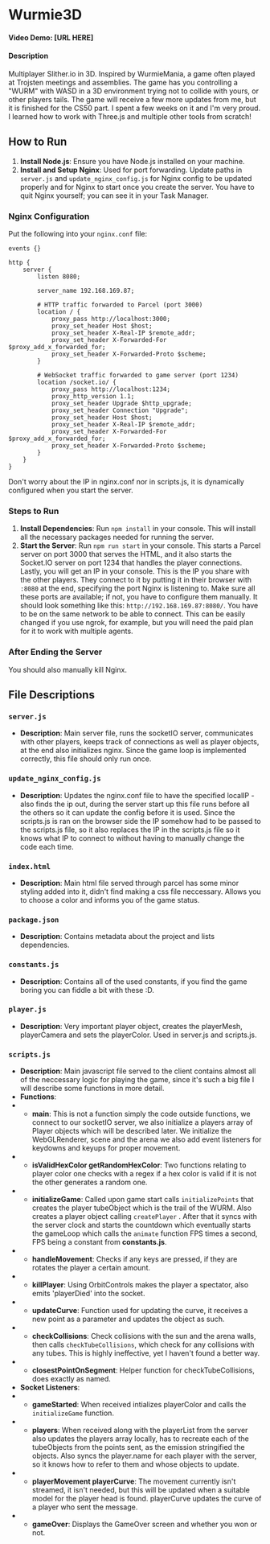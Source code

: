 # Wurmie3D

#### Video Demo: [URL HERE]

#### Description

Multiplayer Slither.io in 3D. Inspired by WurmieMania, a game often played at Trojsten meetings and assemblies. The game has you controlling a "WURM" with WASD in a 3D environment trying not to collide with yours, or other players tails. The game will receive a few more updates from me, but it is finished for the CS50 part. I spent a few weeks on it and I'm very proud. I learned how to work with Three.js and multiple other tools from scratch!

## How to Run

1. **Install Node.js**: Ensure you have Node.js installed on your machine.
2. **Install and Setup Nginx**: Used for port forwarding. Update paths in `server.js` and `update_nginx_config.js` for Nginx config to be updated properly and for Nginx to start once you create the server. You have to quit Nginx yourself; you can see it in your Task Manager.

### Nginx Configuration

Put the following into your `nginx.conf` file:

```nginx
events {}

http {
    server {
        listen 8080;

        server_name 192.168.169.87;

        # HTTP traffic forwarded to Parcel (port 3000)
        location / {
            proxy_pass http://localhost:3000;
            proxy_set_header Host $host;
            proxy_set_header X-Real-IP $remote_addr;
            proxy_set_header X-Forwarded-For $proxy_add_x_forwarded_for;
            proxy_set_header X-Forwarded-Proto $scheme;
        }

        # WebSocket traffic forwarded to game server (port 1234)
        location /socket.io/ {
            proxy_pass http://localhost:1234;
            proxy_http_version 1.1;
            proxy_set_header Upgrade $http_upgrade;
            proxy_set_header Connection "Upgrade";
            proxy_set_header Host $host;
            proxy_set_header X-Real-IP $remote_addr;
            proxy_set_header X-Forwarded-For $proxy_add_x_forwarded_for;
            proxy_set_header X-Forwarded-Proto $scheme;
        }
    }
}
```
Don't worry about the IP in nginx.conf nor in scripts.js, it is dynamically configured when you start the server.

### Steps to Run

1. **Install Dependencies**: Run `npm install` in your console. This will install all the necessary packages needed for running the server.
2. **Start the Server**: Run `npm run start` in your console. This starts a Parcel server on port 3000 that serves the HTML, and it also starts the Socket.IO server on port 1234 that handles the player connections. Lastly, you will get an IP in your console. This is the IP you share with the other players. They connect to it by putting it in their browser with `:8080` at the end, specifying the port Nginx is listening to. Make sure all these ports are available; if not, you have to configure them manually. It should look something like this: `http://192.168.169.87:8080/`. You have to be on the same network to be able to connect. This can be easily changed if you use ngrok, for example, but you will need the paid plan for it to work with multiple agents.

### After Ending the Server

You should also manually kill Nginx.

## File Descriptions

### `server.js`

- **Description**: Main server file, runs the socketIO server, communicates with other players, keeps track of connections as well as player objects, at the end also initializes nginx. Since the game loop is implemented correctly, this file should only run once.

### `update_nginx_config.js`

- **Description**: Updates the nginx.conf file to have the specified localIP - also finds the ip out, during the server start up this file runs before all the others so it can update the config before it is used. Since the scripts.js is ran on the browser side the IP somehow had to be passed to the scripts.js file, so it also replaces the IP in the scripts.js file so it knows what IP to connect to without having to manually change the code each time.

### `index.html`

- **Description**: Main html file served through parcel has some minor styling added into it, didn't find making a css file neccessary. Allows you to choose a color and informs you of the game status.

### `package.json`

- **Description**: Contains metadata about the project and lists dependencies.

### `constants.js`

- **Description**: Contains all of the used constants, if you find the game boring you can fiddle a bit with these :D.

### `player.js`

- **Description**: Very important player object, creates the playerMesh, playerCamera and sets the playerColor. Used in server.js and scripts.js.

### `scripts.js`

- **Description**: Main javascript file served to the client contains almost all of the neccessary logic for playing the game, since it's such a big file I will describe some functions in more detail.
- **Functions**:
- - **main**: This is not a function simply the code outside functions, we connect to our socketIO server, we also initialize a players array of Player objects which will be described later. We initialize the WebGLRenderer, scene and the arena we also add event listeners for keydowns and keyups for proper movement.
- - **isValidHexColor getRandomHexColor**: Two functions relating to player color one checks with a regex if a hex color is valid if it is not the other generates a random one.
- - **initializeGame**: Called upon game start calls `initializePoints` that creates the player tubeObject which is the trail of the WURM. Also creates a player object calling `createPlayer` . After that it syncs with the server clock and starts the countdown which eventually starts the gameLoop which calls the `animate` function FPS times a second, FPS being a constant from **constants.js**.
- - **handleMovement**: Checks if any keys are pressed, if they are rotates the player a certain amount.
- - **killPlayer**: Using OrbitControls makes the player a spectator, also emits 'playerDied' into the socket.
- - **updateCurve**: Function used for updating the curve, it receives a new point as a parameter and updates the object as such.
- - **checkCollisions**: Check collisions with the sun and the arena walls, then calls `checkTubeCollisions`, which check for any collisions with any tubes. This is highly ineffective, yet I haven't found a better way. 
- - **closestPointOnSegment**: Helper function for checkTubeCollisions, does exactly as named.
- **Socket Listeners**:
- - **gameStarted**: When received intializes playerColor and calls the `initializeGame` function.
- - **players**: When received along with the playerList from the server also updates the players array locally, has to recreate each of the tubeObjects from the points sent, as the emission stringified the objects. Also syncs the player.name for each player with the server, so it knows how to refer to them and whose objects to update.
- - **playerMovement playerCurve**: The movement currently isn't streamed, it isn't needed, but this will be updated when a suitable model for the player head is found. playerCurve updates the curve of a player who sent the message.
- - **gameOver**: Displays the GameOver screen and whether you won or not.
